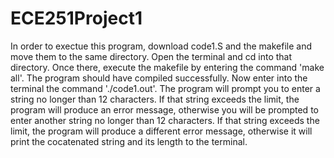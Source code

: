 # ECE251Project1

In order to exectue this program,  download code1.S and the makefile and move them to the same directory.
Open the terminal and cd into that directory. 
Once there, execute the makefile by entering the command 'make all'.
The program should have compiled successfully.
Now enter into the terminal the command './code1.out'.
The program will prompt you to enter a string no longer than 12 characters. 
If that string exceeds the limit, the program will produce an error message, otherwise you will be prompted to enter another string no longer than 12 characters. 
If that string exceeds the limit, the program will produce a different error message, otherwise it will print the cocatenated string and its length to the terminal.   

